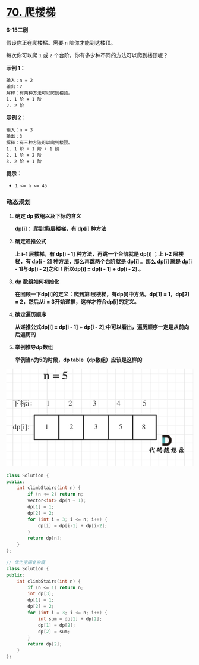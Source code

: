 # [70. 爬楼梯](https://leetcode-cn.com/problems/climbing-stairs/)

**6-15二刷**

假设你正在爬楼梯。需要 `n` 阶你才能到达楼顶。

每次你可以爬 `1` 或 `2` 个台阶。你有多少种不同的方法可以爬到楼顶呢？

**示例 1：**

```
输入：n = 2
输出：2
解释：有两种方法可以爬到楼顶。
1. 1 阶 + 1 阶
2. 2 阶
```

**示例 2：**

```
输入：n = 3
输出：3
解释：有三种方法可以爬到楼顶。
1. 1 阶 + 1 阶 + 1 阶
2. 1 阶 + 2 阶
3. 2 阶 + 1 阶
```

**提示：**

- `1 <= n <= 45`

### 动态规划

1. **确定 dp 数组以及下标的含义**

   **dp[i]： 爬到第i层楼梯，有 dp[i] 种方法**

2. **确定递推公式**

   **上 i-1 层楼梯，有 dp[i - 1] 种方法，再跳一个台阶就是 dp[i] ；上 i-2 层楼梯，有 dp[i - 2] 种方法，那么再跳两个台阶就是 dp[i] 。那么 dp[i] 就是 dp[i - 1]与dp[i - 2]之和！所以dp[i] = dp[i - 1] + dp[i - 2] 。**

3. **dp 数组如何初始化**

   **在回顾一下dp[i]的定义：爬到第i层楼梯，有dp[i]中方法。dp[1] = 1，dp[2] = 2，然后从i = 3开始递推，这样才符合dp[i]的定义。**

4. **确定遍历顺序**

   **从递推公式dp[i] = dp[i - 1] + dp[i - 2];中可以看出，遍历顺序一定是从前向后遍历的**

5. **举例推导dp数组**

   **举例当n为5的时候，dp table（dp数组）应该是这样的**

![70.爬楼梯](../../Images/2.爬楼梯.assets/20210105202546299.png)

```c++
class Solution {
public:
    int climbStairs(int n) {
        if (n <= 2) return n;
        vector<int> dp(n + 1);
        dp[1] = 1;
        dp[2] = 2;
        for (int i = 3; i <= n; i++) {
            dp[i] = dp[i-1] + dp[i-2];
        }
        return dp[n];
    }
};
```

```c++
// 优化空间复杂度
class Solution {
public:
    int climbStairs(int n) {
        if (n <= 1) return n;
        int dp[3];
        dp[1] = 1;
        dp[2] = 2;
        for (int i = 3; i <= n; i++) {
            int sum = dp[1] + dp[2];
            dp[1] = dp[2];
            dp[2] = sum;
        }
        return dp[2];
    }
};
```

